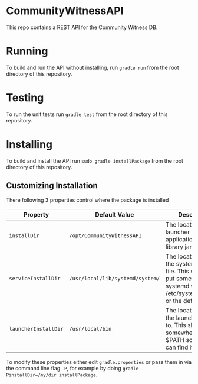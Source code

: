# CommunityWitnessAPI
This repo contains a REST API for the Community Witness DB.  


# Running
To build and run the API without installing, run `gradle run` from the root directory of this repository.


# Testing
To run the unit tests run `gradle test` from the root directory of this repository.


# Installing
To build and install the API run `sudo gradle installPackage` from the root directory of this repository.

## Customizing Installation
There following 3 properties control where the package is installed

Property | Default Value | Description 
-------- | ------------- | -----------
`installDir` | `/opt/CommunityWitnessAPI` | The location to store launcher scripts, the application jar, and library jars.
`serviceInstallDir` | `/usr/local/lib/systemd/system/` | The location to store the systemd service file. This should be put somewhere systemd will look like /etc/systemd/system or the default value.
`launcherInstallDir` | `/usr/local/bin` | The location to link the launcher script to. This should be somewhere in $PATH so that shells can find it.

To modify these properties either edit `gradle.properties` or pass them in via the command line flag `-P`, for example by doing `gradle -PinstallDir=/my/dir installPackage`.